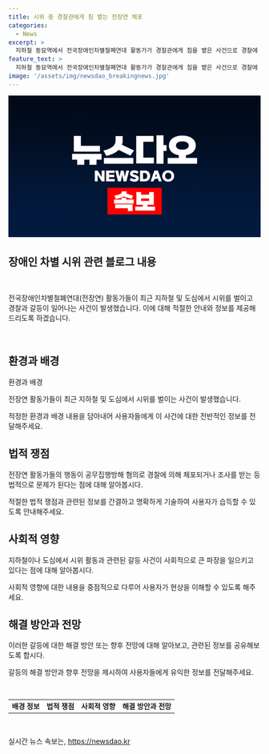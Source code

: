 ```yaml
---
title: 시위 중 경찰관에게 침 뱉는 전장연 체포
categories:
  - News
excerpt: >
  지하철 동묘역에서 전국장애인차별철폐연대 활동가가 경찰관에게 침을 뱉은 사건으로 경찰에 체포됐다. 또 다른 활동가들도 마포대교에서 경찰과 충돌한 사건이 전날 있었다. 전장연은 경찰의 행동을 비난하며 활동가들을 대한 석방을 촉구했다.
feature_text: >
  지하철 동묘역에서 전국장애인차별철폐연대 활동가가 경찰관에게 침을 뱉은 사건으로 경찰에 체포됐다. 또 다른 활동가들도 마포대교에서 경찰과 충돌한 사건이 전날 있었다. 전장연은 경찰의 행동을 비난하며 활동가들을 대한 석방을 촉구했다.
image: '/assets/img/newsdao_breakingnews.jpg'
---
```


<p><img src="/assets/img/newsdao_breakingnews.jpg" alt="bookingtag 속보" /></p>

<h2 data-ke-size="size26">장애인 차별 시위 관련 블로그 내용</h2>

<p data-ke-size="size16">&nbsp;</p>

<p>전국장애인차별철폐연대(전장연) 활동가들이 최근 지하철 및 도심에서 시위를 벌이고 경찰과 갈등이 일어나는 사건이 발생했습니다. 이에 대해 적절한 안내와 정보를 제공해 드리도록 하겠습니다.</p>

<p data-ke-size="size16">&nbsp;</p>

<h2 data-ke-size="size24">환경과 배경</h2>

<p>환경과 배경</p>

<p data-ke-size="size16">전장연 활동가들이 최근 지하철 및 도심에서 시위를 벌이는 사건이 발생했습니다. </p>

<p>적정한 환경과 배경 내용을 담아내어 사용자들에게 이 사건에 대한 전반적인 정보를 전달해주세요.</p>

<h2 data-ke-size="size24">법적 쟁점</h2>

<p data-ke-size="size16">전장연 활동가들의 행동이 공무집행방해 혐의로 경찰에 의해 체포되거나 조사를 받는 등 법적으로 문제가 된다는 점에 대해 알아봅시다.</p>

<p>적절한 법적 쟁점과 관련된 정보를 간결하고 명확하게 기술하여 사용자가 습득할 수 있도록 안내해주세요.</p>

<h2 data-ke-size="size24">사회적 영향</h2>

<p data-ke-size="size16">지하철이나 도심에서 시위 활동과 관련된 갈등 사건이 사회적으로 큰 파장을 일으키고 있다는 점에 대해 알아봅시다.</p>

<p>사회적 영향에 대한 내용을 중점적으로 다루어 사용자가 현상을 이해할 수 있도록 해주세요.</p>

<h2 data-ke-size="size24">해결 방안과 전망</h2>

<p data-ke-size="size16">이러한 갈등에 대한 해결 방안 또는 향후 전망에 대해 알아보고, 관련된 정보를 공유해보도록 합시다.</p>

<p>갈등의 해결 방안과 향후 전망을 제시하여 사용자들에게 유익한 정보를 전달해주세요.</p>

<p data-ke-size="size16">&nbsp;</p>

<table>
    <tbody>
        <tr>
            <td style="text-align: center; height: 17px;"><b>배경 정보</b></td>
            <td style="text-align: center; height: 17px;"><b>법적 쟁점</b></td>
            <td style="text-align: center; height: 17px;"><b>사회적 영향</b></td>
            <td style="text-align: center; height: 17px;"><b>해결 방안과 전망</b></td>
        </tr>
    </tbody>
</table>

<p data-ke-size="size16">&nbsp;</p>
실시간 뉴스 속보는, <a href="https://newsdao.kr" rel="dofollow">https://newsdao.kr</a>


